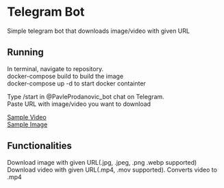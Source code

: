 # Telegram Bot
 
Simple telegram bot that downloads image/video with given URL

## Running
In terminal, navigate to repository. <br/> 
docker-compose build to build the image <br/>
docker-compose up -d to start docker containter

Type /start in @PavleProdanovic_bot chat on Telegram. <br/>
Paste URL with image/video you want to download <br/>

<a href="http://techslides.com/demos/sample-videos/small.mp4">Sample Video</a><br/>
<a href="https://www.vinarijazvonkobogdan.com/sites/default/files/basic-page/images/Optimized-_L8A2622_0_0.jpg">Sample Image</a><br/>

## Functionalities
Download image with given URL(.jpg, .jpeg, .png .webp supported) <br/>
Download video with given URL(.mp4, .mov supported). Converts video to .mp4
